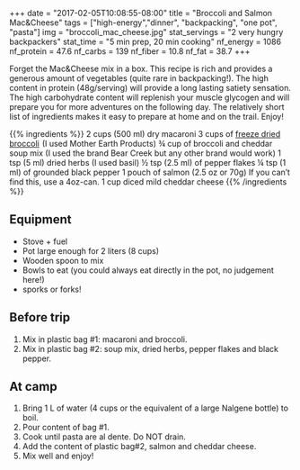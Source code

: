 +++
date = "2017-02-05T10:08:55-08:00"
title = "Broccoli and Salmon Mac&Cheese"
tags = ["high-energy","dinner", "backpacking", "one pot", "pasta"]
img = "broccoli_mac_cheese.jpg"
stat_servings = "2 very hungry backpackers"
stat_time = "5 min prep, 20 min cooking"
nf_energy = 1086
nf_protein = 47.6
nf_carbs = 139
nf_fiber = 10.8
nf_fat = 38.7
+++

Forget the Mac&Cheese mix in a box. This recipe is rich and provides a generous amount of vegetables (quite rare in backpacking!). The high content in protein (48g/serving) will provide a long lasting satiety sensation. The high carbohydrate content will replenish your muscle glycogen and will prepare you for more adventures on the following day. The relatively short list of ingredients makes it easy to prepare at home and on the trail. Enjoy!
 
{{% ingredients %}}
2 cups (500 ml) dry macaroni
3 cups of <a target="_blank" href="https://www.amazon.com/gp/product/B00846WORO/ref=as_li_tl?ie=UTF8&camp=1789&creative=9325&creativeASIN=B00846WORO&linkCode=as2&tag=gourmethiking-20&linkId=61f739a2f45abd6063dc8d1ea748a725">freeze dried broccoli</a><img src="//ir-na.amazon-adsystem.com/e/ir?t=gourmethiking-20&l=am2&o=1&a=B00846WORO" width="1" height="1" border="0" alt="" style="border:none !important; margin:0px !important;" /> (I used Mother Earth Products)
¾ cup of broccoli and cheddar soup mix (I used the brand Bear Creek but any other brand would work)
1 tsp (5 ml) dried herbs (I used basil)
½ tsp (2.5 ml) of pepper flakes
¼ tsp (1 ml) of grounded black pepper
1 pouch of salmon (2.5 oz or 70g) If you can’t find this, use a 4oz-can.
1 cup diced mild cheddar cheese
{{% /ingredients %}}

## Equipment
- Stove + fuel
- Pot large enough for 2 liters (8 cups)
- Wooden spoon to mix
- Bowls to eat (you could always eat directly in the pot, no judgement here!)
- sporks or forks!
 
## Before trip
1. Mix in plastic bag #1: macaroni and broccoli.
1. Mix in plastic bag #2: soup mix, dried herbs, pepper flakes and black pepper.
 
## At camp
1. Bring 1 L of water (4 cups or the equivalent of a large Nalgene bottle) to boil.
1. Pour content of bag #1.
1. Cook until pasta are al dente. Do NOT drain.
1. Add the content of plastic bag#2, salmon and cheddar cheese.
1. Mix well and enjoy!
 

